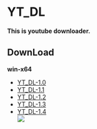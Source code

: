 # YT_DL
**This is youtube downloader.**
## DownLoad  
**win-x64**
* [YT_DL-1.0](https://github.com/Redeyes65987/YT_DL/raw/main/winx64%20YT_DL-1.0.7z)
* [YT_DL-1.1](https://github.com/Redeyes65987/YT_DL/raw/main/winx64%20YT_DL-1.1.7z)
* [YT_DL-1.2](https://github.com/Redeyes65987/YT_DL/raw/main/winx64%20YT_DL-1.2.7z)
* [YT_DL-1.3](https://github.com/Redeyes65987/YT_DL/raw/main/winx64%20YT_DL-1.3.7z)
* [YT_DL-1.4](https://github.com/Redeyes65987/YT_DL/raw/main/winx64%20YT_DL-1.4.7z)  
![](https://github.com/Redeyes65987/YT_DL/raw/main/icon.ico)
